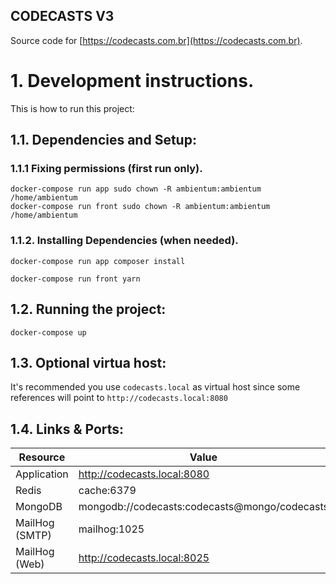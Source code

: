 ## CODECASTS V3

Source code for [https://codecasts.com.br](https://codecasts.com.br).


# 1. Development instructions.

This is how to run this project:

## 1.1. Dependencies and Setup:


### 1.1.1 Fixing permissions (first run only). 

```
docker-compose run app sudo chown -R ambientum:ambientum /home/ambientum
docker-compose run front sudo chown -R ambientum:ambientum /home/ambientum
```

### 1.1.2. Installing Dependencies (when needed).

```
docker-compose run app composer install
```
```
docker-compose run front yarn
```

## 1.2. Running the project:
```
docker-compose up
```

## 1.3. Optional virtua host:

It's recommended you use `codecasts.local` as virtual host since some references will point to `http://codecasts.local:8080`

## 1.4. Links & Ports:

| Resource        | Value                                         |
| -               | -                                             |
| Application     | http://codecasts.local:8080                   |
| Redis           | cache:6379                                    |                                                   |
| MongoDB         | mongodb://codecasts:codecasts@mongo/codecasts |
| MailHog (SMTP)  | mailhog:1025                                  |
| MailHog (Web)   | http://codecasts.local:8025                   |
   